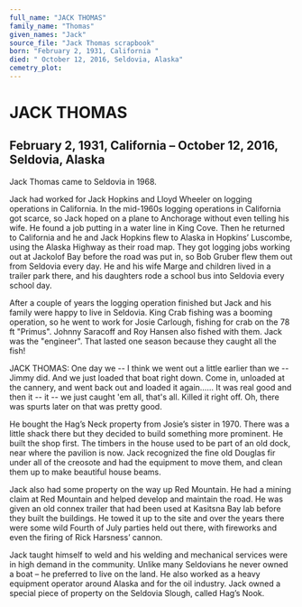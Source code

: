 ```yaml
---
full_name: "JACK THOMAS"
family_name: "Thomas"
given_names: "Jack"
source_file: "Jack Thomas scrapbook"
born: "February 2, 1931, California "
died: " October 12, 2016, Seldovia, Alaska"
cemetry_plot: 
---
```

# JACK THOMAS

## February 2, 1931, California – October 12, 2016, Seldovia, Alaska

Jack Thomas came to Seldovia in 1968.

Jack had worked for Jack Hopkins and Lloyd Wheeler on logging operations
in California. In the mid-1960s logging operations in California got
scarce, so Jack hoped on a plane to Anchorage without even telling his
wife. He found a job putting in a water line in King Cove. Then he
returned to California and he and Jack Hopkins flew to Alaska in
Hopkins’ Luscombe, using the Alaska Highway as their road map. They
got logging jobs working out at Jackolof Bay before the road was put in,
so Bob Gruber flew them out from Seldovia every day. He and his wife
Marge and children lived in a trailer park there, and his daughters rode
a school bus into Seldovia every school day.

After a couple of years the logging operation finished but Jack and his
family were happy to live in Seldovia. King Crab fishing was a booming
operation, so he went to work for Josie Carlough, fishing for crab on
the 78 ft "Primus". Johnny Saracoff and Roy Hansen also fished with
them. Jack was the "engineer". That lasted one season because they
caught all the fish\!

JACK THOMAS: One day we -- I think we went out a little earlier than we
-- Jimmy did. And we just loaded that boat right down. Come in, unloaded
at the cannery, and went back out and loaded it again…... It was real
good and then it -- it -- we just caught 'em all, that's all. Killed it
right off. Oh, there was spurts later on that was pretty good.

He bought the Hag’s Neck property from Josie’s sister in 1970. There was
a little shack there but they decided to build something more prominent.
He built the shop first. The timbers in the house used to be part of an
old dock, near where the pavilion is now. Jack recognized the fine old
Douglas fir under all of the creosote and had the equipment to move
them, and clean them up to make beautiful house beams.

Jack also had some property on the way up Red Mountain. He had a mining
claim at Red Mountain and helped develop and maintain the road. He was
given an old connex trailer that had been used at Kasitsna Bay lab
before they built the buildings. He towed it up to the site and over the
years there were some wild Fourth of July parties held out there, with
fireworks and even the firing of Rick Harsness’ cannon.

Jack taught himself to weld and his welding and mechanical services were
in high demand in the community. Unlike many Seldovians he never owned a
boat – he preferred to live on the land. He also worked as a heavy
equipment operator around Alaska and for the oil industry. Jack owned a
special piece of property on the Seldovia Slough, called Hag’s Nook.
